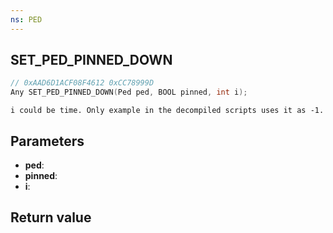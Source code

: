```yaml
---
ns: PED
---
```

## SET_PED_PINNED_DOWN

```c
// 0xAAD6D1ACF08F4612 0xCC78999D
Any SET_PED_PINNED_DOWN(Ped ped, BOOL pinned, int i);
```

```
i could be time. Only example in the decompiled scripts uses it as -1.
```

## Parameters
* **ped**: 
* **pinned**: 
* **i**: 

## Return value
